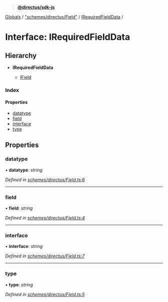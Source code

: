 > **[@directus/sdk-js](../README.md)**

[Globals](../README.md) / ["schemes/directus/Field"](../modules/_schemes_directus_field_.md) / [IRequiredFieldData](_schemes_directus_field_.irequiredfielddata.md) /

# Interface: IRequiredFieldData

## Hierarchy

* **IRequiredFieldData**

  * [IField](_schemes_directus_field_.ifield.md)

### Index

#### Properties

* [datatype](_schemes_directus_field_.irequiredfielddata.md#datatype)
* [field](_schemes_directus_field_.irequiredfielddata.md#field)
* [interface](_schemes_directus_field_.irequiredfielddata.md#interface)
* [type](_schemes_directus_field_.irequiredfielddata.md#type)

## Properties

###  datatype

• **datatype**: *string*

*Defined in [schemes/directus/Field.ts:6](https://github.com/janbiasi/sdk-js/blob/6d04a0b/src/schemes/directus/Field.ts#L6)*

___

###  field

• **field**: *string*

*Defined in [schemes/directus/Field.ts:4](https://github.com/janbiasi/sdk-js/blob/6d04a0b/src/schemes/directus/Field.ts#L4)*

___

###  interface

• **interface**: *string*

*Defined in [schemes/directus/Field.ts:7](https://github.com/janbiasi/sdk-js/blob/6d04a0b/src/schemes/directus/Field.ts#L7)*

___

###  type

• **type**: *string*

*Defined in [schemes/directus/Field.ts:5](https://github.com/janbiasi/sdk-js/blob/6d04a0b/src/schemes/directus/Field.ts#L5)*